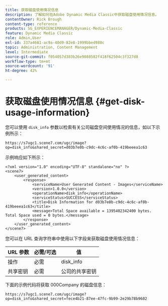 ```yaml
---
title: 获取磁盘使用情况信息
description: 了解如何在Adobe Dynamic Media Classic中获取磁盘使用情况信息。
contentOwner: Rick Brough
content-type: reference
products: SG_EXPERIENCEMANAGER/Dynamic-Media-Classic
feature: Dynamic Media Classic
role: Admin,User
exl-id: 337a4681-ac9a-40d9-82e8-1999bbed980c
topic: Administration, Content Management
level: Intermediate
source-git-commit: f054057d383b26e9088582f418f62504c3f327d8
workflow-type: tm+mt
source-wordcount: '91'
ht-degree: 42%

---
```


# 获取磁盘使用情况信息 {#get-disk-usage-information}

您可以使用 `disk_info` 参数以检索有关公司磁盘空间使用情况的信息，如以下示例所示：

```as3
https://s7ugc1.scene7.com/ugc/image?op=disk_info&shared_secret=d03b7e0b-c9dc-4c6c-af0b-419beeea1c63
```

示例响应如下所示：

```as3
<?xml version="1.0" encoding="UTF-8" standalone="no" ?> 
<scene7> 
    <user_generated_content> 
        <response> 
            <serviceName>User Generated Content - Images</serviceName> 
            <version>1.0.0</version> 
            <operationName>disk_info</operationName> 
            <serviceStatus>SUCCESS</serviceStatus> 
            <title>Disk Information for d03b7e0b-c9dc-4c6c-af0b-419beeea1c63</title> 
            <message>Total Space available = 1395402342400 bytes. Total Space used = 0 bytes.</message> 
        </response> 
    </user_generated_content> 
</scene7>
```

您可以在 URL 查询字符串中使用以下字段来获取磁盘使用情况信息：

| URL 参数 | 必需/可选 | 值 |
| --- | --- | --- |
| 操作 | 必需 | disk_info |
| 共享密钥 | 必需 | 公司的共享密钥 |

下面的示例代码将获取 000Company 的磁盘信息：

```as3
https://s7ugc1.scene7.com/ugc/image?op=disk_info&shared_secret=fece4b21-87ee-47fc-9b99-2e29b78b9602
```
